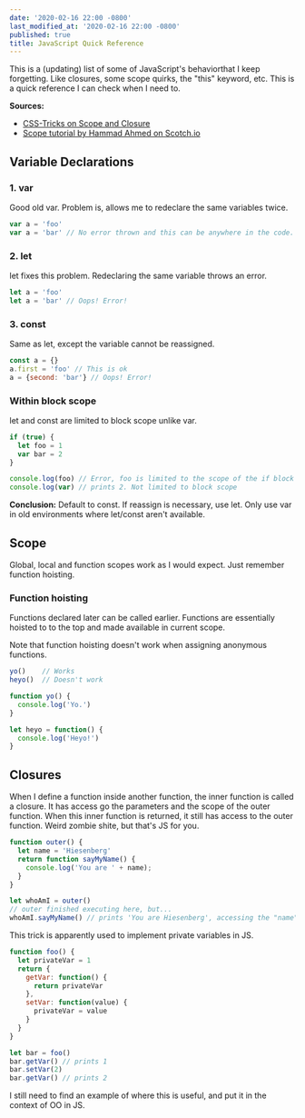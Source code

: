 ```yaml
---
date: '2020-02-16 22:00 -0800'
last_modified_at: '2020-02-16 22:00 -0800'
published: true
title: JavaScript Quick Reference
---
```

This is a (updating) list of some of JavaScript's behaviorthat I keep forgetting. Like closures, some scope quirks, the "this" keyword, etc. This is a quick reference I can check when I need to.

__Sources:__
- [CSS-Tricks on Scope and Closure](https://css-tricks.com/javascript-scope-closures)
- [Scope tutorial by Hammad Ahmed on Scotch.io](https://scotch.io/tutorials/understanding-scope-in-javascript)

## Variable Declarations

### 1. var

Good old var. Problem is, allows me to redeclare the same variables twice.

```javascript
var a = 'foo'
var a = 'bar' // No error thrown and this can be anywhere in the code.
```

### 2. let

let fixes this problem. Redeclaring the same variable throws an error.

```javascript
let a = 'foo'
let a = 'bar' // Oops! Error!
```

### 3. const

Same as let, except the variable cannot be reassigned.

```javascript
const a = {}
a.first = 'foo' // This is ok
a = {second: 'bar'} // Oops! Error!
```

### Within block scope

let and const are limited to block scope unlike var.

```javascript
if (true) {
  let foo = 1
  var bar = 2
}

console.log(foo) // Error, foo is limited to the scope of the if block
console.log(var) // prints 2. Not limited to block scope
```

__Conclusion:__ Default to const. If reassign is necessary, use let. Only use var in old environments where let/const aren't available.

## Scope

Global, local and function scopes work as I would expect. Just remember function hoisting.

### Function hoisting

Functions declared later can be called earlier. Functions are essentially hoisted to to the top and made available in current scope.

Note that function hoisting doesn't work when assigning anonymous functions.

```javascript
yo()    // Works
heyo()  // Doesn't work

function yo() {
  console.log('Yo.')
}

let heyo = function() {
  console.log('Heyo!')
}
```

## Closures

When I define a function inside another function, the inner function is called a closure. It has access go the parameters and the scope of the outer function. When this inner function is returned, it still has access to the outer function. Weird zombie shite, but that's JS for you.

```javascript
function outer() {
  let name = 'Hiesenberg'
  return function sayMyName() {
    console.log('You are ' + name);
  }
}

let whoAmI = outer()
// outer finished executing here, but...
whoAmI.sayMyName() // prints 'You are Hiesenberg', accessing the "name" variable of outer()
```

This trick is apparently used to implement private variables in JS.

```javascript
function foo() {
  let privateVar = 1
  return {
    getVar: function() {
      return privateVar
    },
    setVar: function(value) {
      privateVar = value
    }
  }
}

let bar = foo()
bar.getVar() // prints 1
bar.setVar(2)
bar.getVar() // prints 2
```

I still need to find an example of where this is useful, and put it in the context of OO in JS.
